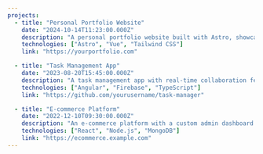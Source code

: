 ```yaml
---
projects:
  - title: "Personal Portfolio Website"
    date: "2024-10-14T11:23:00.000Z"
    description: "A personal portfolio website built with Astro, showcasing my projects and skills."
    technologies: ["Astro", "Vue", "Tailwind CSS"]
    link: "https://yourportfolio.com"

  - title: "Task Management App"
    date: "2023-08-20T15:45:00.000Z"
    description: "A task management app with real-time collaboration features."
    technologies: ["Angular", "Firebase", "TypeScript"]
    link: "https://github.com/yourusername/task-manager"

  - title: "E-commerce Platform"
    date: "2022-12-10T09:30:00.000Z"
    description: "An e-commerce platform with a custom admin dashboard."
    technologies: ["React", "Node.js", "MongoDB"]
    link: "https://ecommerce.example.com"
---
```


